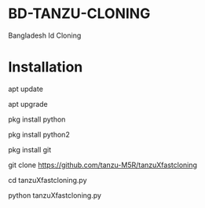 # BD-TANZU-CLONING
Bangladesh Id Cloning

# Installation 

apt update 

apt upgrade

pkg install python

pkg install python2

pkg install git

git clone https://github.com/tanzu-M5R/tanzuXfastcloning

cd tanzuXfastcloning.py

python tanzuXfastcloning.py
